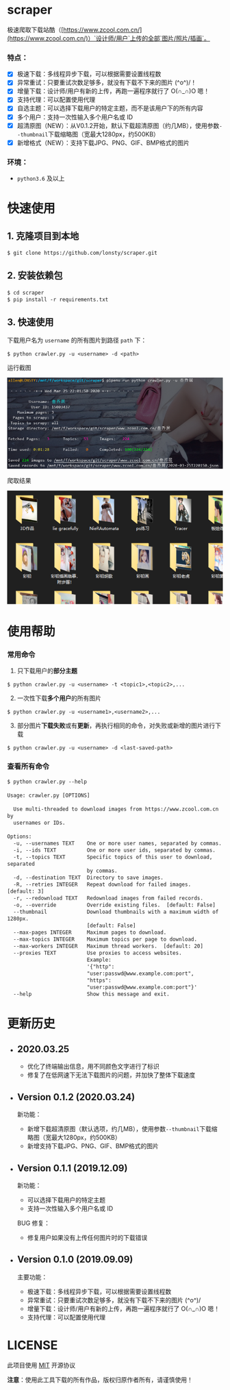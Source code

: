 # scraper

极速爬取下载站酷（[https://www.zcool.com.cn/](https://www.zcool.com.cn/)）`设计师/用户`上传的全部`图片/照片/插画`。

### 特点：

- [x] 极速下载：多线程异步下载，可以根据需要设置线程数
- [x] 异常重试：只要重试次数足够多，就没有下载不下来的图片 \(^o^)/！
- [x] 增量下载：设计师/用户有新的上传，再跑一遍程序就行了 O(∩_∩)O 嗯！
- [x] 支持代理：可以配置使用代理
- [x] 自选主题：可以选择下载用户的特定主题，而不是该用户下的所有内容
- [x] 多个用户：支持一次性输入多个用户名或 ID
- [x] 超清原图（NEW）：从V0.1.2开始，默认下载超清原图（约几MB），使用参数`--thumbnail`下载缩略图（宽最大1280px，约500KB）
- [x] 新增格式（NEW）：支持下载JPG、PNG、GIF、BMP格式的图片

### 环境：

- `python3.6` 及以上

# 快速使用

## 1. 克隆项目到本地

```
$ git clone https://github.com/lonsty/scraper.git
```

## 2. 安装依赖包

```
$ cd scraper
$ pip install -r requirements.txt
```

## 3. 快速使用

下载用户名为 `username` 的所有图片到路径 `path` 下：

```
$ python crawler.py -u <username> -d <path>
```

运行截图

![screenshot_01.png](screenshots/03.png)

爬取结果

![screenshot_02.png](screenshots/02.png)

# 使用帮助

### 常用命令

1. 只下载用户的**部分主题**

```
$ python crawler.py -u <username> -t <topic1>,<topic2>,...
```

2. 一次性下载**多个用户**的所有图片

```
$ python crawler.py -u <username1>,<username2>,...
```

3. 部分图片**下载失败**或有**更新**，再执行相同的命令，对失败或新增的图片进行下载

```
$ python crawler.py -u <username> -d <last-saved-path>
```

### 查看所有命令

```
$ python crawler.py --help

Usage: crawler.py [OPTIONS]

  Use multi-threaded to download images from https://www.zcool.com.cn by
  usernames or IDs.

Options:
  -u, --usernames TEXT    One or more user names, separated by commas.
  -i, --ids TEXT          One or more user ids, separated by commas.
  -t, --topics TEXT       Specific topics of this user to download, separated
                          by commas.
  -d, --destination TEXT  Directory to save images.
  -R, --retries INTEGER   Repeat download for failed images.  [default: 3]
  -r, --redownload TEXT   Redownload images from failed records.
  -o, --override          Override existing files.  [default: False]
  --thumbnail             Download thumbnails with a maximum width of 1280px.
                          [default: False]
  --max-pages INTEGER     Maximum pages to download.
  --max-topics INTEGER    Maximum topics per page to download.
  --max-workers INTEGER   Maximum thread workers.  [default: 20]
  --proxies TEXT          Use proxies to access websites.
                          Example:
                          '{"http":
                          "user:passwd@www.example.com:port",
                          "https":
                          "user:passwd@www.example.com:port"}'
  --help                  Show this message and exit.
```

# 更新历史

- ## 2020.03.25

    - 优化了终端输出信息，用不同颜色文字进行了标识
    - 修复了在低网速下无法下载图片的问题，并加快了整体下载速度

- ## Version 0.1.2 (2020.03.24)

    新功能：
    
    - 新增下载超清原图（默认选项，约几MB），使用参数`--thumbnail`下载缩略图（宽最大1280px，约500KB）
    - 新增支持下载JPG、PNG、GIF、BMP格式的图片

- ## Version 0.1.1 (2019.12.09)

    新功能：
    
    - 可以选择下载用户的特定主题
    - 支持一次性输入多个用户名或 ID
    
    BUG 修复：
    
    - 修复用户如果没有上传任何图片时的下载错误

- ## Version 0.1.0 (2019.09.09)

    主要功能：
    
    - 极速下载：多线程异步下载，可以根据需要设置线程数
    - 异常重试：只要重试次数足够多，就没有下载不下来的图片 \(^o^)/
    - 增量下载：设计师/用户有新的上传，再跑一遍程序就行了 O(∩_∩)O 嗯！
    - 支持代理：可以配置使用代理

# LICENSE

此项目使用 [MIT](LICENSE) 开源协议

**注意**：使用此工具下载的所有作品，版权归原作者所有，请谨慎使用！
